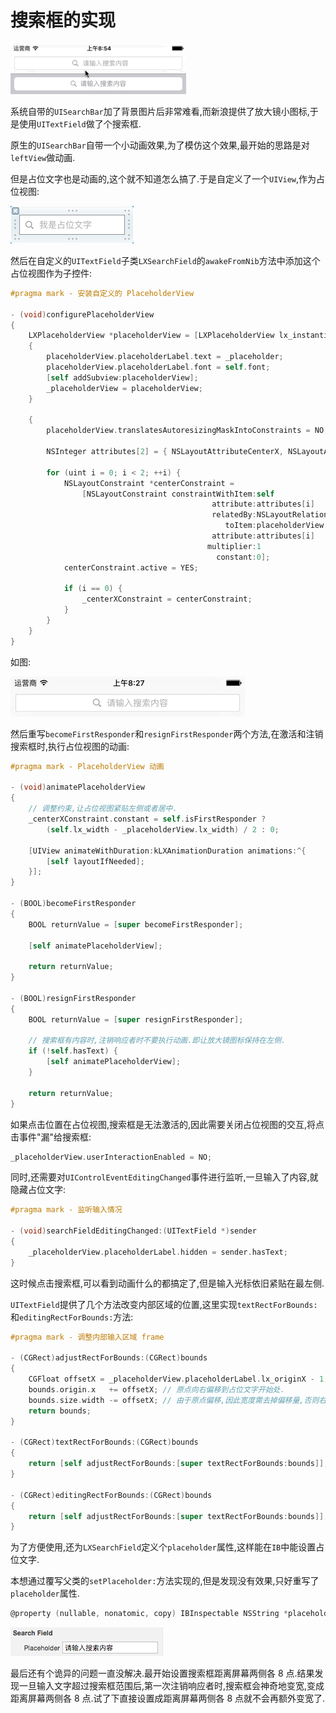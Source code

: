 # 搜索框的实现

![](https://github.com/949478479/LXWeibo/blob/screenshot/LXSearchField%26UISearchBar.gif)

系统自带的`UISearchBar`加了背景图片后非常难看,而新浪提供了放大镜小图标,于是使用`UITextField`做了个搜索框.

原生的`UISearchBar`自带一个小动画效果,为了模仿这个效果,最开始的思路是对`leftView`做动画.

但是占位文字也是动画的,这个就不知道怎么搞了.于是自定义了一个`UIView`,作为占位视图:

![](https://github.com/949478479/LXWeibo/blob/screenshot/LXPlaceholderView.png)

然后在自定义的`UITextField`子类`LXSearchField`的`awakeFromNib`方法中添加这个占位视图作为子控件:

```objective-c
#pragma mark - 安装自定义的 PlaceholderView

- (void)configurePlaceholderView
{
    LXPlaceholderView *placeholderView = [LXPlaceholderView lx_instantiateFromNib];
    {
        placeholderView.placeholderLabel.text = _placeholder;
        placeholderView.placeholderLabel.font = self.font;
        [self addSubview:placeholderView];
        _placeholderView = placeholderView;
    }

    {
        placeholderView.translatesAutoresizingMaskIntoConstraints = NO;

        NSInteger attributes[2] = { NSLayoutAttributeCenterX, NSLayoutAttributeCenterY };
        
        for (uint i = 0; i < 2; ++i) {
            NSLayoutConstraint *centerConstraint =
                [NSLayoutConstraint constraintWithItem:self
                                             attribute:attributes[i]
                                             relatedBy:NSLayoutRelationEqual
                                                toItem:placeholderView
                                             attribute:attributes[i]
                                            multiplier:1
                                              constant:0];
            centerConstraint.active = YES;

            if (i == 0) {
                _centerXConstraint = centerConstraint;
            }
        }
    }
}
```

如图:

![](https://github.com/949478479/LXWeibo/blob/screenshot/LXSearchField.png)

然后重写`becomeFirstResponder`和`resignFirstResponder`两个方法,在激活和注销搜索框时,执行占位视图的动画:

```objective-c
#pragma mark - PlaceholderView 动画

- (void)animatePlaceholderView
{
    // 调整约束,让占位视图紧贴左侧或者居中.
    _centerXConstraint.constant = self.isFirstResponder ?
        (self.lx_width - _placeholderView.lx_width) / 2 : 0;

    [UIView animateWithDuration:kLXAnimationDuration animations:^{
        [self layoutIfNeeded];
    }];
}

- (BOOL)becomeFirstResponder
{
    BOOL returnValue = [super becomeFirstResponder];

    [self animatePlaceholderView];

    return returnValue;
}

- (BOOL)resignFirstResponder
{
    BOOL returnValue = [super resignFirstResponder];
    
    // 搜索框有内容时,注销响应者时不要执行动画.即让放大镜图标保持在左侧.
    if (!self.hasText) {
        [self animatePlaceholderView];
    }

    return returnValue;
}
```

如果点击位置在占位视图,搜索框是无法激活的,因此需要关闭占位视图的交互,将点击事件"漏"给搜索框:

```objective-c
_placeholderView.userInteractionEnabled = NO;
```

同时,还需要对`UIControlEventEditingChanged`事件进行监听,一旦输入了内容,就隐藏占位文字:

```objective-c
#pragma mark - 监听输入情况

- (void)searchFieldEditingChanged:(UITextField *)sender
{
    _placeholderView.placeholderLabel.hidden = sender.hasText;
}
```

这时候点击搜索框,可以看到动画什么的都搞定了,但是输入光标依旧紧贴在最左侧.

`UITextField`提供了几个方法改变内部区域的位置,这里实现`textRectForBounds:`和`editingRectForBounds:`方法:

```objective-c
#pragma mark - 调整内部输入区域 frame

- (CGRect)adjustRectForBounds:(CGRect)bounds
{
    CGFloat offsetX = _placeholderView.placeholderLabel.lx_originX - 1; // 往左偏 1 点效果更好看.
    bounds.origin.x   += offsetX; // 原点向右偏移到占位文字开始处.
    bounds.size.width -= offsetX; // 由于原点偏移,因此宽度需去掉偏移量,否则右侧会超出.
    return bounds;
}

- (CGRect)textRectForBounds:(CGRect)bounds
{
    return [self adjustRectForBounds:[super textRectForBounds:bounds]];
}

- (CGRect)editingRectForBounds:(CGRect)bounds
{
    return [self adjustRectForBounds:[super textRectForBounds:bounds]];
}
```

为了方便使用,还为`LXSearchField`定义个`placeholder`属性,这样能在`IB`中能设置占位文字.

本想通过覆写父类的`setPlaceholder:`方法实现的,但是发现没有效果,只好重写了`placeholder`属性.

```objective-c
@property (nullable, nonatomic, copy) IBInspectable NSString *placeholder;
```

![](https://github.com/949478479/LXWeibo/blob/screenshot/Placeholder-IB.png)

最后还有个诡异的问题一直没解决.最开始设置搜索框距离屏幕两侧各 8 点.结果发现一旦输入文字超过搜索框范围后,第一次注销响应者时,搜索框会神奇地变宽,变成距离屏幕两侧各 8 点.试了下直接设置成距离屏幕两侧各 8 点就不会再额外变宽了.
